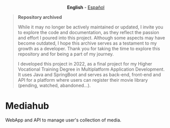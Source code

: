 <p align="center"><b>English</b> - <a href="./README_es.md">Español</a></p>

> **Repository archived**
> 
> While it may no longer be actively maintained or updated, I invite you to explore the code and documentation, as they reflect the passion and effort I poured into this project. Although some aspects may have become outdated, I hope this archive serves as a testament to my growth as a developer. Thank you for taking the time to explore this repository and for being a part of my journey.
>
> I developed this project in 2022, as a final project for my Higher Vocational Training Degree in Multiplatform Application Development. It uses Java and SpringBoot and serves as back-end, front-end and API for a platform where users can register their movie library (pending, watched, abandoned...).

# Mediahub
WebApp and API to manage user's collection of media.
